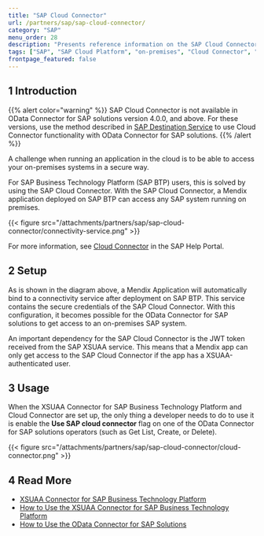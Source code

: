 ```yaml
---
title: "SAP Cloud Connector"
url: /partners/sap/sap-cloud-connector/
category: "SAP"
menu_order: 28
description: "Presents reference information on the SAP Cloud Connector."
tags: ["SAP", "SAP Cloud Platform", "on-premises", "Cloud Connector", "Destination Services", "SAP BTP", "SAP Business Technology Platform"]
frontpage_featured: false
---
```


## 1 Introduction

{{% alert color="warning" %}}
SAP Cloud Connector is not available in OData Connector for SAP solutions version 4.0.0, and above. For these versions, use the method described in [SAP Destination Service](/partners/sap/sap-destination-service/) to use Cloud Connector functionality with OData Connector for SAP solutions.
{{% /alert %}}

A challenge when running an application in the cloud is to be able to access your on-premises systems in a secure way.

For SAP Business Technology Platform (SAP BTP) users, this is solved by using the SAP Cloud Connector. With the SAP Cloud Connector, a Mendix application deployed on SAP BTP can access any SAP system running on premises.

{{< figure src="/attachments/partners/sap/sap-cloud-connector/connectivity-service.png" >}}

For more information, see [Cloud Connector](https://help.sap.com/viewer/cca91383641e40ffbe03bdc78f00f681/Cloud/en-US/e6c7616abb5710148cfcf3e75d96d596.html
) in the SAP Help Portal.

## 2 Setup

As is shown in the diagram above, a Mendix Application will automatically bind to a connectivity service after deployment on SAP BTP. This service contains the secure credentials of the SAP Cloud Connector. With this configuration, it becomes possible  for the OData Connector for SAP solutions to get access to an on-premises SAP system.

An important dependency for the SAP Cloud Connector is the JWT token received from the SAP XSUAA service. This means that a Mendix app can only get access to the SAP Cloud Connector if the app has a XSUAA-authenticated user.

## 3 Usage

When the XSUAA Connector for SAP Business Technology Platform and Cloud Connector are set up, the only thing a developer needs to do to use it is enable the **Use SAP cloud connector** flag on one of the OData Connector for SAP solutions operators (such as Get List, Create, or Delete).

{{< figure src="/attachments/partners/sap/sap-cloud-connector/cloud-connector.png" >}}

## 4 Read More

* [XSUAA Connector for SAP Business Technology Platform](/partners/sap/sap-xsuaa-connector/)
* [How to Use the XSUAA Connector for SAP Business Technology Platform](/partners/sap/use-sap-xsuaa-connector/)
* [How to Use the OData Connector for SAP Solutions](/partners/sap/use-sap-odata-connector/)
